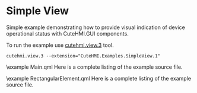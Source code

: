 # Simple View

Simple example demonstrating how to provide visual indication of device operational status with CuteHMI.GUI components.

To run the example use [cutehmi.view.3](../../../../tools/cutehmi.view.3/) tool.
```
cutehmi.view.3 --extension="CuteHMI.Examples.SimpleView.1"
```

\example Main.qml
Here is a complete listing of the example source file.

\example RectangularElement.qml
Here is a complete listing of the example source file.
